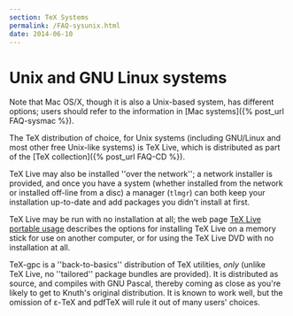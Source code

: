 ```yaml
---
section: TeX Systems
permalink: /FAQ-sysunix.html
date: 2014-06-10
---
```


# Unix and GNU Linux systems

  Note that Mac OS/X, though it is also a Unix-based system, has
  different options; users should refer to the information in
  [Mac systems]({% post_url FAQ-sysmac %}).

The TeX distribution of choice, for Unix systems (including
GNU/Linux and most other free Unix-like systems) is TeX&nbsp;Live,
which is distributed as part of the [TeX collection]({% post_url FAQ-CD %}).

TeX&nbsp;Live may also be installed ''over the network''; a network
installer is provided, and once you have a system (whether installed
from the network or installed off-line from a disc) a manager
(`tlmgr`) can both keep your installation up-to-date and add
packages you didn't install at first.

TeX&nbsp;Live may be run with no installation at all; the web page 
[TeX&nbsp;Live portable usage](http://www.tug.org/texlive/portable.html)
describes the options for installing TeX&nbsp;Live on a memory stick for
use on another computer, or for using the TeX&nbsp;Live DVD with
no installation at all.

TeX-gpc is a ''back-to-basics'' distribution of TeX utilities,
_only_ (unlike TeX&nbsp;Live, no ''tailored'' package bundles are
provided).  It is distributed as source, and compiles with GNU
Pascal, thereby coming as close as you're likely to get to Knuth's original
distribution.  It is known to work well, but the omission of &epsilon;-TeX
and pdfTeX will rule it out of many users' choices.

